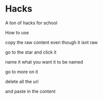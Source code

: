 # Hacks
A ton of hacks for school

How to use

copy the raw content even though it isnt raw

go to the star and click it 

name it what you want it to be named

go to more on it

delete all the url

and paste in the content

